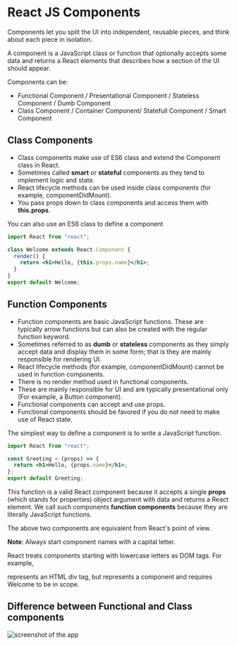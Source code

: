 # React JS Components

Components let you split the UI into independent, reusable pieces, and think about each piece in isolation.

A component is a JavaScript class or function that optionally accepts some data and returns a React elements that describes how a section of the UI should appear.

Components can be:

- Functional Component / Presentational Component / Stateless Component / Dumb Component
- Class Component / Container Component/ Statefull Component / Smart Component

## Class Components

- Class components make use of ES6 class and extend the Component class in React.
- Sometimes called **smart** or **stateful** components as they tend to implement logic and state.
- React lifecycle methods can be used inside class components (for example, componentDidMount).
- You pass props down to class components and access them with **this.props**.

You can also use an ES6 class to define a component

```jsx
import React from "react";

class Welcome extends React.Component {
  render() {
    return <h1>Hello, {this.props.name}</h1>;
  }
}
export default Welcome;
```

## Function Components

- Function components are basic JavaScript functions. These are typically arrow functions but can also be created with the regular function keyword.
- Sometimes referred to as **dumb** or **stateless** components as they simply accept data and display them in some form; that is they are mainly responsible for rendering UI.
- React lifecycle methods (for example, componentDidMount) cannot be used in function components.
- There is no render method used in functional components.
- These are mainly responsible for UI and are typically presentational only (For example, a Button component).
- Functional components can accept and use props.
- Functional components should be favored if you do not need to make use of React state.

The simplest way to define a component is to write a JavaScript function.

```jsx
import React from "react";

const Greeting = (props) => {
  return <h1>Hello, {props.name}</h1>;
};
export default Greeting;
```

This function is a valid React component because it accepts a single **props** (which stands for properties) object argument with data and returns a React element. We call such components **function components** because they are literally JavaScript functions.

The above two components are equivalent from React's point of view.

**Note**: Always start component names with a capital letter.

React treats components starting with lowercase letters as DOM tags. For example, <div /> represents an HTML div tag, but <Welcome /> represents a component and requires Welcome to be in scope.

## Difference between Functional and Class components

![screenshot of the app](https://raw.githubusercontent.com/praveenorugantitech/praveenorugantitech-reactjs/master/4_Components/images/components.PNG)
